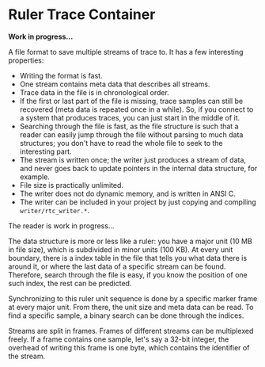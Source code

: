 # Ruler Trace Container

**Work in progress...**

A file format to save multiple streams of trace to.
It has a few interesting properties:

- Writing the format is fast.
- One stream contains meta data that describes all streams.
- Trace data in the file is in chronological order.
- If the first or last part of the file is missing, trace samples can still be
  recovered (meta data is repeated once in a while). So, if you connect to a
  system that produces traces, you can just start in the middle of it.
- Searching through the file is fast, as the file structure is such that a
  reader can easily jump through the file without parsing to much data
  structures; you don't have to read the whole file to seek to the interesting
  part.
- The stream is written once; the writer just produces a stream of data, and
  never goes back to update pointers in the internal data structure, for
  example.
- File size is practically unlimited.
- The writer does not do dynamic memory, and is written in ANSI C.
- The writer can be included in your project by just copying and compiling
  `writer/rtc_writer.*`.

The reader is work in progress...

The data structure is more or less like a ruler: you have a major unit (10 MB
in file size), which is subdivided in minor units (100 KB). At every unit
boundary, there is a index table in the file that tells you what data there is
around it, or where the last data of a specific stream can be found. Therefore,
search through the file is easy, if you know the position of one such index,
the rest can be predicted.

Synchronizing to this ruler unit sequence is done by a specific marker frame at
every major unit. From there, the unit size and meta data can be read. To find
a specific sample, a binary search can be done through the indices.

Streams are split in frames. Frames of different streams can be multiplexed
freely. If a frame contains one sample, let's say a 32-bit integer, the
overhead of writing this frame is one byte, which contains the identifier of
the stream.

